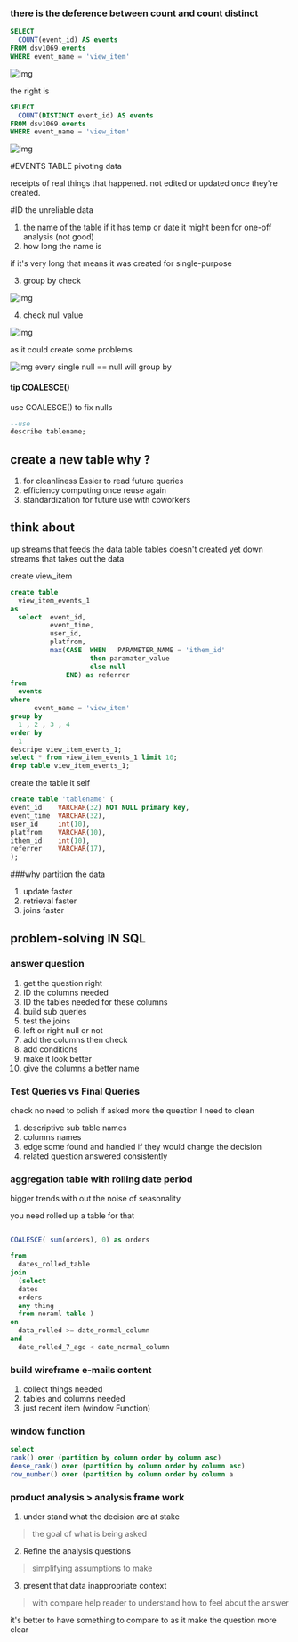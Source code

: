 ### there is the deference between count and count distinct
```sql
SELECT
  COUNT(event_id) AS events
FROM dsv1069.events
WHERE event_name = 'view_item'
```
![img](01.PNG)

the right is
```sql
SELECT
  COUNT(DISTINCT event_id) AS events
FROM dsv1069.events
WHERE event_name = 'view_item'
```

![img](02.PNG)

#EVENTS TABLE
pivoting data

receipts of real things that happened.
not edited or updated once they're created.

#ID the unreliable data

1. the name of the table
if it has temp or date it might been for one-off analysis (not good)
2. how long the name is

if it's very long that means it was created for single-purpose

3. group by check


![img](03.PNG)

4. check null value

![img](04.PNG.jpg)

as it could create some problems

![img](05.jpg)
every single null == null will group by

#### tip COALESCE()
use COALESCE() to fix nulls

```sql
--use
describe tablename;
```


## create a new table why ?
1. for cleanliness Easier to read future queries
2. efficiency computing once reuse again
3. standardization for future use with coworkers

## think about
up streams that feeds the data table
tables doesn't created yet
down streams that takes out the data

create view_item
```sql
create table
  view_item_events_1
as
  select  event_id,
          event_time,
          user_id,
          platfrom,
          max(CASE  WHEN   PARAMETER_NAME = 'ithem_id'
                    then paramater_value
                    else null
              END) as referrer
from
  events
where
      event_name = 'view_item'
group by
  1 , 2 , 3 , 4
order by
  1
descripe view_item_events_1;
select * from view_item_events_1 limit 10;
drop table view_item_events_1;
```
create the table it self
```sql
create table 'tablename' (
event_id    VARCHAR(32) NOT NULL primary key,
event_time  VARCHAR(32),
user_id     int(10),
platfrom    VARCHAR(10),
ithem_id    int(10),
referrer    VARCHAR(17),
);
```


###why partition the data
1. update faster
2. retrieval faster
3. joins faster

## problem-solving IN SQL

### answer question
1. get the question right
2. ID the columns needed
3. ID the tables needed for these columns
4. build sub queries
5. test the joins
6. left or right null or not
7. add the columns then check
8. add conditions
9. make it look better
10. give the columns a better name

### Test Queries vs Final Queries
check no need to polish
if asked more the question I need to clean
1. descriptive sub table names
2. columns names
3. edge some found and handled if they would change the decision
4. related question answered consistently

### aggregation table with rolling date period

bigger trends with out the noise of seasonality

you need rolled up a table for that


```sql

COALESCE( sum(orders), 0) as orders

from
  dates_rolled_table
join
  (select
  dates
  orders
  any thing
  from noraml table )
on
  data_rolled >= date_normal_column
and
  date_rolled_7_ago < date_normal_column
```
### build wireframe e-mails content
1. collect things needed
2. tables and columns needed
3. just recent item (window Function)

### window function

```SQL
select
rank() over (partition by column order by column asc)
dense_rank() over (partition by column order by column asc)
row_number() over (partition by column order by column a
```

### product analysis > analysis frame work

1. under stand what the decision are at stake
> the goal of what is being asked
2. Refine the analysis questions
> simplifying assumptions to make
3. present that data inappropriate context
> with compare help reader to understand how to feel about the answer

it's better to have something to compare to as it make the question more clear

